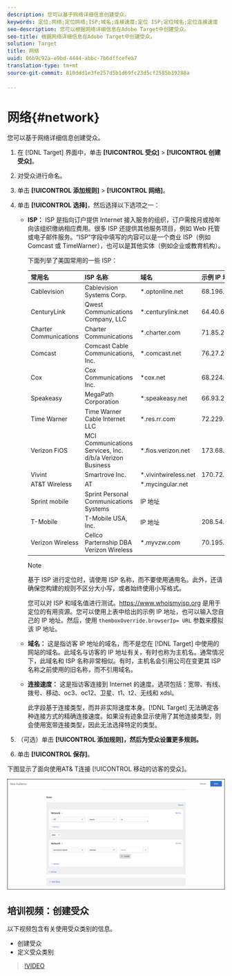 ```yaml
---
description: 您可以基于网络详细信息创建受众。
keywords: 定位;网络;定位网络;ISP;域名;连接速度;定位 ISP;定位域名;定位连接速度
seo-description: 您可以根据网络详细信息在Adobe Target中创建受众。
seo-title: 根据网络详细信息在Adobe Target中创建受众。
solution: Target
title: 网络
uuid: 06b9c92a-e9bd-4444-abbc-7b6dffcefea7
translation-type: tm+mt
source-git-commit: 810ddd1e3fe257d5b1d69fc23d5cf2585b39288a

---
```



# 网络{#network}

您可以基于网络详细信息创建受众。

1. 在 [!DNL Target] 界面中，单击 **[!UICONTROL 受众]** &gt; **[!UICONTROL 创建受众]**。
1. 对受众进行命名。
1. 单击 **[!UICONTROL 添加规则]** &gt; **[!UICONTROL 网络]**。
1. 单击 **[!UICONTROL 选择]**，然后选择以下选项之一：

   * **ISP：** ISP 是指向订户提供 Internet 接入服务的组织，订户需按月或按年向该组织缴纳相应费用。很多 ISP 还提供其他服务项目，例如 Web 托管或电子邮件服务。“ISP”字段中填写的内容可以是一个商业 ISP（例如 Comcast 或 TimeWarner），也可以是其他实体（例如企业或教育机构）。

      下面列举了美国常用的一些 ISP：

      | 常用名 | ISP 名称 | 域名 | 示例 IP 地址 |
      |---|---|---|---|
      | Cablevision | Cablevision Systems Corp. | *.optonline.net | 68.196.130.239 |
      | CenturyLink | Qwest Communications Company, LLC | *.centurylink.net | 64.40.65.0 |
      | Charter Communications | Charter Communications | *.charter.com | 71.85.225.124 |
      | Comcast | Comcast Cable Communications, Inc. | *.comcast.net | 76.27.24.28 |
      | Cox | Cox Communications Inc. | *cox.net | 68.224.174.22 |
      | Speakeasy | MegaPath Corporation | *.speakeasy.net | 66.93.240.0 |
      | Time Warner | Time Warner Cable Internet LLC | *.res.rr.com | 72.229.28.185 |
      | Verizon FiOS | MCI Communications Services, Inc. d/b/a Verizon Business | *.fios.verizon.net | 173.68.112.34 |
      | Vivint | Smartrove Inc. | *.vivintwireless.net | 170.72.26.105 |
      | AT&amp;T Wireless | AT | *.mycingular.net |  |
      | Sprint mobile | Sprint Personal Communications Systems | IP 地址 |  |
      | T-Mobile | T-Mobile USA, Inc. | IP 地址 | 208.54.86.0 |
      | Verizon Wireless | Cellco Parternship DBA Verizon Wireless | *.myvzw.com | 70.195.74.199 |

      >[!NOTE]
      >
      >基于 ISP 进行定位时，请使用 ISP 名称，而不要使用通用名。此外，还请确保您构建的规则不区分大小写，或者始终使用小写格式。

      您可以对 ISP 和域名值进行测试。[](https://www.whoismyisp.org)https://www.whoismyisp.org 是用于定位的有用资源。您可以使用上表中给出的示例 IP 地址，也可以输入您自己的 IP 地址。然后，使用 `themboxOverride.browserIp= URL` 参数来模拟该 IP 地址。

   * **域名：** 这是指访客 IP 地址的域名，而不是您在 [!DNL Target] 中使用的网站的域名。此域名与访客的 IP 地址有关，有时也称为主机名。通常情况下，此域名和 ISP 名称非常相似。有时，主机名会引用公司在变更其 ISP 名称之前使用的旧名称，而不引用域名。
   * **连接速度：** 这是指访客连接到 Internet 的速度。选项包括：宽带、有线、拨号、移动、oc3、oc12、卫星、t1、t2、无线和 xdsl。

      此字段基于连接类型，而并非实际速度本身。[!DNL Target] 无法确定各种连接方式的精确连接速度。如果没有迹象显示使用了其他连接类型，则会使用宽带连接类型，因此无法选择特定的类型。

1. （可选）单击 **[!UICONTROL 添加规则]，然后为受众设置更多规则。**
1. 单击 **[!UICONTROL 保存]**。

下图显示了面向使用AT&amp; T连接 [!UICONTROL 移动的访客的受众]。

![网络目标](assets/target_network.png)

## 培训视频：创建受众

以下视频包含有关使用受众类别的信息。

* 创建受众
* 定义受众类别

>[!VIDEO](https://video.tv.adobe.com/v/17392?captions=chi_hans)